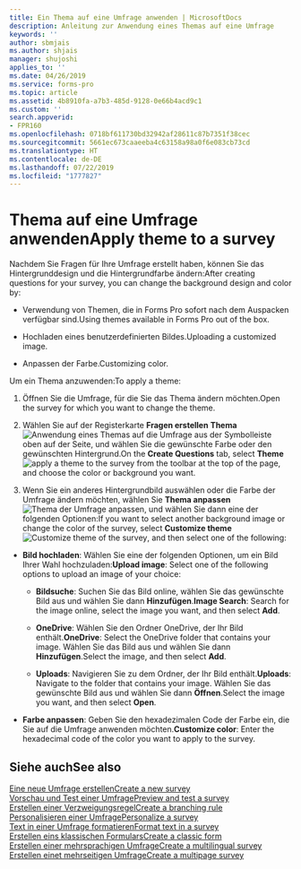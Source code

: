 ```yaml
---
title: Ein Thema auf eine Umfrage anwenden | MicrosoftDocs
description: Anleitung zur Anwendung eines Themas auf eine Umfrage
keywords: ''
author: sbmjais
ms.author: shjais
manager: shujoshi
applies_to: ''
ms.date: 04/26/2019
ms.service: forms-pro
ms.topic: article
ms.assetid: 4b8910fa-a7b3-485d-9128-0e66b4acd9c1
ms.custom: ''
search.appverid:
- FPR160
ms.openlocfilehash: 0718bf611730bd32942af28611c87b7351f38cec
ms.sourcegitcommit: 5661ec673caaeeba4c63158a98a0f6e083cb73cd
ms.translationtype: HT
ms.contentlocale: de-DE
ms.lasthandoff: 07/22/2019
ms.locfileid: "1777827"
---
```

# <a name="apply-theme-to-a-survey"></a><span data-ttu-id="89164-103">Thema auf eine Umfrage anwenden</span><span class="sxs-lookup"><span data-stu-id="89164-103">Apply theme to a survey</span></span>



<span data-ttu-id="89164-104">Nachdem Sie Fragen für Ihre Umfrage erstellt haben, können Sie das Hintergrunddesign und die Hintergrundfarbe ändern:</span><span class="sxs-lookup"><span data-stu-id="89164-104">After creating questions for your survey, you can change the background design and color by:</span></span>

-   <span data-ttu-id="89164-105">Verwendung von Themen, die in Forms Pro sofort nach dem Auspacken verfügbar sind.</span><span class="sxs-lookup"><span data-stu-id="89164-105">Using themes available in Forms Pro out of the box.</span></span>

-   <span data-ttu-id="89164-106">Hochladen eines benutzerdefinierten Bildes.</span><span class="sxs-lookup"><span data-stu-id="89164-106">Uploading a customized image.</span></span>

-   <span data-ttu-id="89164-107">Anpassen der Farbe.</span><span class="sxs-lookup"><span data-stu-id="89164-107">Customizing color.</span></span>

<span data-ttu-id="89164-108">Um ein Thema anzuwenden:</span><span class="sxs-lookup"><span data-stu-id="89164-108">To apply a theme:</span></span>

1.  <span data-ttu-id="89164-109">Öffnen Sie die Umfrage, für die Sie das Thema ändern möchten.</span><span class="sxs-lookup"><span data-stu-id="89164-109">Open the survey for which you want to change the theme.</span></span>

2.  <span data-ttu-id="89164-110">Wählen Sie auf der Registerkarte **Fragen erstellen** **Thema** ![Anwendung eines Themas auf die Umfrage](media/apply-theme.png "Anwendung eines Themas auf die Umfrage") aus der Symbolleiste oben auf der Seite, und wählen Sie die gewünschte Farbe oder den gewünschten Hintergrund.</span><span class="sxs-lookup"><span data-stu-id="89164-110">On the **Create Questions** tab, select **Theme** ![apply a theme to the survey](media/apply-theme.png "Apply a theme to the survey") from the toolbar at the top of the page, and choose the color or background you want.</span></span>

3.  <span data-ttu-id="89164-111">Wenn Sie ein anderes Hintergrundbild auswählen oder die Farbe der Umfrage ändern möchten, wählen Sie **Thema anpassen** ![Thema der Umfrage anpassen](media/customize-theme.png "Thema der Umfrage anpassen"), und wählen Sie dann eine der folgenden Optionen:</span><span class="sxs-lookup"><span data-stu-id="89164-111">If you want to select another background image or change the color of the survey, select **Customize theme** ![Customize theme of the survey](media/customize-theme.png "Customize theme of the survey"), and then select one of the following:</span></span>

- <span data-ttu-id="89164-112">**Bild hochladen**: Wählen Sie eine der folgenden Optionen, um ein Bild Ihrer Wahl hochzuladen:</span><span class="sxs-lookup"><span data-stu-id="89164-112">**Upload image**: Select one of the following options to upload an image of your choice:</span></span>

    - <span data-ttu-id="89164-113">**Bildsuche**: Suchen Sie das Bild online, wählen Sie das gewünschte Bild aus und wählen Sie dann **Hinzufügen**.</span><span class="sxs-lookup"><span data-stu-id="89164-113">**Image Search**: Search for the image online, select the image you want, and then select **Add**.</span></span>

    - <span data-ttu-id="89164-114">**OneDrive**: Wählen Sie den Ordner OneDrive, der Ihr Bild enthält.</span><span class="sxs-lookup"><span data-stu-id="89164-114">**OneDrive**: Select the OneDrive folder that contains your image.</span></span> <span data-ttu-id="89164-115">Wählen Sie das Bild aus und wählen Sie dann **Hinzufügen**.</span><span class="sxs-lookup"><span data-stu-id="89164-115">Select the image, and then select **Add**.</span></span>

    - <span data-ttu-id="89164-116">**Uploads**: Navigieren Sie zu dem Ordner, der Ihr Bild enthält.</span><span class="sxs-lookup"><span data-stu-id="89164-116">**Uploads**: Navigate to the folder that contains your image.</span></span> <span data-ttu-id="89164-117">Wählen Sie das gewünschte Bild aus und wählen Sie dann **Öffnen**.</span><span class="sxs-lookup"><span data-stu-id="89164-117">Select the image you want, and then select **Open**.</span></span>

- <span data-ttu-id="89164-118">**Farbe anpassen**: Geben Sie den hexadezimalen Code der Farbe ein, die Sie auf die Umfrage anwenden möchten.</span><span class="sxs-lookup"><span data-stu-id="89164-118">**Customize color**: Enter the hexadecimal code of the color you want to apply to the survey.</span></span>

## <a name="see-also"></a><span data-ttu-id="89164-119">Siehe auch</span><span class="sxs-lookup"><span data-stu-id="89164-119">See also</span></span>

[<span data-ttu-id="89164-120">Eine neue Umfrage erstellen</span><span class="sxs-lookup"><span data-stu-id="89164-120">Create a new survey</span></span>](create-new-survey.md)<br>
[<span data-ttu-id="89164-121">Vorschau und Test einer Umfrage</span><span class="sxs-lookup"><span data-stu-id="89164-121">Preview and test a survey</span></span>](preview-test-survey.md)<br>
[<span data-ttu-id="89164-122">Erstellen einer Verzweigungsregel</span><span class="sxs-lookup"><span data-stu-id="89164-122">Create a branching rule</span></span>](create-branching-rule.md)<br>
[<span data-ttu-id="89164-123">Personalisieren einer Umfrage</span><span class="sxs-lookup"><span data-stu-id="89164-123">Personalize a survey</span></span>](personalize-survey.md)<br>
[<span data-ttu-id="89164-124">Text in einer Umfrage formatieren</span><span class="sxs-lookup"><span data-stu-id="89164-124">Format text in a survey</span></span>](survey-text-format.md)<br>
[<span data-ttu-id="89164-125">Erstellen eins klassischen Formulars</span><span class="sxs-lookup"><span data-stu-id="89164-125">Create a classic form</span></span>](create-classic-form.md)<br>
[<span data-ttu-id="89164-126">Erstellen einer mehrsprachigen Umfrage</span><span class="sxs-lookup"><span data-stu-id="89164-126">Create a multilingual survey</span></span>](create-multilingual-survey.md)<br>
[<span data-ttu-id="89164-127">Erstellen einet mehrseitigen Umfrage</span><span class="sxs-lookup"><span data-stu-id="89164-127">Create a multipage survey</span></span>](create-multipage-survey.md)


